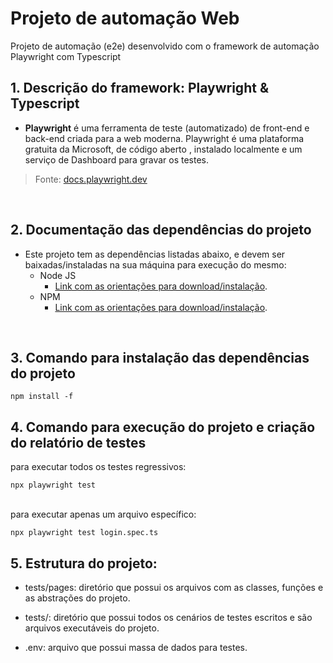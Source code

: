 # Projeto de automação Web
Projeto de automação (e2e) desenvolvido com o framework de automação Playwright com Typescript
<br>

## 1. Descrição do framework: Playwright & Typescript

 - **Playwright** é uma ferramenta de teste (automatizado) de front-end e back-end criada para a web moderna. Playwright é uma plataforma gratuita da Microsoft, de código aberto , instalado localmente e um serviço de Dashboard para gravar os testes.
 > Fonte: [docs.playwright.dev](https://playwright.dev/docs/intro)

<br>

## 2. Documentação das dependências do projeto

 - Este projeto tem as dependências listadas abaixo, e devem ser baixadas/instaladas na sua máquina para execução do mesmo:
	 - Node JS
		 - [Link com as orientações para download/instalação](https://nodejs.org/en/download/).
	 - NPM
		 - [Link com as orientações para download/instalação](https://docs.npmjs.com/downloading-and-installing-node-js-and-npm).
<br>

## 3. Comando para instalação das dependências do projeto
`npm install -f`
<br>

## 4. Comando para execução do projeto e criação do relatório de testes

para executar todos os testes regressivos: 

`npx playwright test`

<br>
para executar apenas um arquivo específico:

`npx playwright test login.spec.ts`
<br>

## 5. Estrutura do projeto:

- tests/pages: diretório que possui os arquivos com as classes, funções e as abstrações do projeto.

- tests/: diretório que possui todos os cenários de testes escritos e são arquivos executáveis do projeto.

- .env: arquivo que possui massa de dados para testes.
